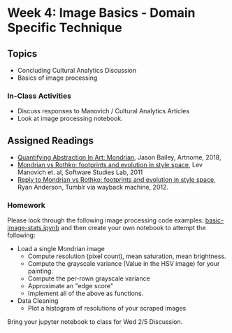 # Week 4: Image Basics - Domain Specific Technique

## Topics

* Concluding Cultural Analytics Discussion
* Basics of image processing


### In-Class Activities

* Discuss responses to Manovich / Cultural Analytics Articles
* Look at image processing notebook.

## Assigned Readings
* [Quantifying Abstraction In Art: Mondrian](https://www.artnome.com/news/2018/4/11/quantifying-modrian-journey-to-abstraction), Jason Bailey, Artnome, 2018,  
* [Mondrian vs Rothko: footprints and evolution in style space](http://lab.softwarestudies.com/2011/06/mondrian-vs-rothko-footprints-and.html), Lev Manovich et. al, Software Studies Lab, 2011
* [Reply to Mondrian vs Rothko: footprints and evolution in style space](https://web.archive.org/web/20120717071426/http://iwasnteventhere.tumblr.com/post/7882377942/reply-to-mondrian-vs-rothko-footprints-and-evolution), Ryan Anderson, Tumblr via wayback machine, 2012.

### Homework

Please look through the following image processing code examples: [basic-image-stats.ipynb](basic-image-stats.ipynb) and then create your own notebook to attempt the following: 

* Load a single Mondrian image
  * Compute resolution (pixel count), mean saturation, mean brightness.
  * Compute the grayscale variance (Value in the HSV image) for your painting. 
  * Compute the per-rown grayscale variance
  * Approximate an "edge score"
  * Implement all of the above as functions.
* Data Cleaning
  * Plot a histogram of resolutions of your scraped images

Bring your jupyter notebook to class for Wed 2/5 Discussion.
